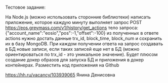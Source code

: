 Тестовое задание:

На Node.js (можно использовать сторонние библиотеки) написать приложение, которое каждую минуту выполняет запрос
POST https://eos.greymass.com/v1/history/get_actions
тело запроса: {"account_name":"eosio","pos":-1,"offset":-100}
из полученных в ответе actions нужно достать данные trx_id, block_time, block_num и сохранить их в базу MongoDB.
При каждом получении ответа на запрос создавать в БД новые записи, если таких записей еще нет в БД (можно ориентироваться по trx_id - это уникальное значение).
Будет плюсом создание докер образов для запуска БД и приложения в докер контейнерах.
Разместить код приложения на Github

https://hh.ru/vacancy/103939065
Янина Денисовна
